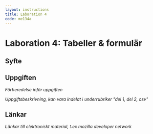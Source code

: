 ```yaml
---
layout: instructions
title: Laboration 4
code: me134a
---
```


# Laboration 4: Tabeller & formulär

## Syfte


## Uppgiften

_Förberedelse inför uppgiften_

_Uppgiftsbeskrivning, kan vara indelat i underrubriker "del 1, del 2, osv"_

## Länkar

_Länkar till elektroniskt material, t.ex mozilla developer network_
